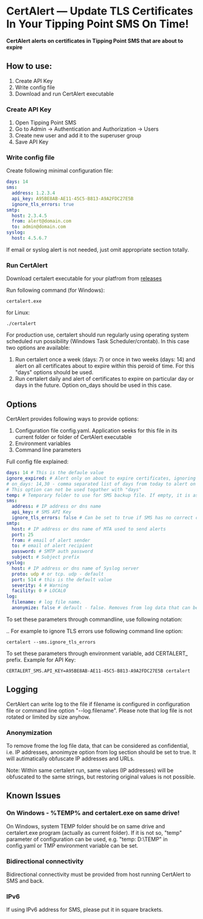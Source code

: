 
# CertAlert — Update TLS Certificates In Your Tipping Point SMS On Time!

**CertAlert alerts on certificates in Tipping Point SMS that are about to expire**

## How to use:
1. Create API Key
2. Write config file
3. Download and run CertAlert executable

### Create API Key
1. Open Tipping Point SMS
2. Go to Admin -> Authentication and Authorization -> Users
3. Create new user and add it to the superuser group
4. Save API Key

### Write config file
Create following minimal configuration file:
```yaml
days: 14
sms:
  address: 1.2.3.4
  api_key: A95BE8AB-AE11-45C5-B813-A9A2FDC27E5B
  ignore_tls_errors: true
smtp:
  host: 2.3.4.5
  from: alert@domain.com
  to: admin@domain.com
syslog:
  host: 4.5.6.7
```
If email or syslog alert is not needed, just omit appropriate section totally.

### Run CertAlert

Download certalert executable for your platfrom from  [releases](https://github.com/mpkondrashin/certalert/releases/latest)

Run following command (for Windows):
```commandline
certalert.exe
```
for Linux:
```commandline
./certalert
```

For production use, certalert should run regularly using operating system scheduled run possibility (Windows Task Scheduler/crontab). In this case two options are available:
1. Run certalert once a week (days: 7) or once in two weeks (days: 14) and alert on all certificates about to expire within this peroid of time. For this "days" options should be used.
1. Run certalert daily and alert of certificates to expire on particular day or days in the future. Option on_days should be used in this case.

## Options

CertAlert provides following ways to provide options:
1. Configuration file config.yaml. Application seeks for this file in its current folder or folder of CertAlert executable
2. Environment variables
3. Command line parameters

Full config file explained:
```yaml
days: 14 # This is the defaule value
ignore_expired: # Alert only on about to expire certificates, ignoring already expired. Default value: false
# on_days: 14,30 - comma separated list of days from today to alert on certificates expiering on these dates.
# This option can not be used togather with "days"
temp: # Temporary folder to use for SMS backup file. If empty, it is assumed to be system temporary folder
sms:
  address: # IP address or dns name
  api_key: # SMS API Key
  ignore_tls_errors: false # Can be set to true if SMS has no correct certificate
smtp:
  host: # IP address or dns name of MTA used to send alerts
  port: 25
  from: # email of alert sender
  to: # email of alert recipient
  password: # SMTP auth password
  subject: # Subject prefix
syslog:
  host: # IP address or dns name of Syslog server
  proto: udp # or tcp. udp - default
  port: 514 # this is the default value
  severity: 4 # Warning
  facility: 0 # LOCAL0
log:
  filename: # log file name.
  anonymize: false # default - false. Removes from log data that can be considered as confidential (IP addresses).
```

To set these parameters through commandline, use following notation: <section>.<parameter>. For example to ignore TLS errors use following command line option:
```commandline 
certalert --sms.ignore_tls_errors
```

To set these parameters through environment variable, add CERTALERT_ prefix. Example for API Key:
```commandline
CERTALERT_SMS.API_KEY=A95BE8AB-AE11-45C5-B813-A9A2FDC27E5B certalert
```

## Logging

CertAlert can write log to the file if filename is configured in configuration file or command line option "--log.filename".
Please note that log file is not rotated or limited by size anyhow.

### Anonymization

To remove frome the log file data, that can be considered as confidential, i.e. IP addresses, anonimyze option from log section should be set to true. It will autimatically obfuscate IP addresses and URLs.

Note: Within same certalert run, same values (IP addresses) will be obfuscated to the same strings, but restoring original values is not possible.

## Known Issues

### On Windows - %TEMP% and certalert.exe on same drive!
On Windows, system TEMP folder should be on same drive and certalert.exe program (actually as current folder). If it is not so, "temp" parameter of configuration can be used, e.g. "temp: D:\TEMP" in config.yaml or TMP environment variable can be set.

### Bidirectional connectivity
Bidirectional connectivity must be provided from host running CertAlert to SMS and back.

### IPv6
If using IPv6 address for SMS, please put it in square brackets.